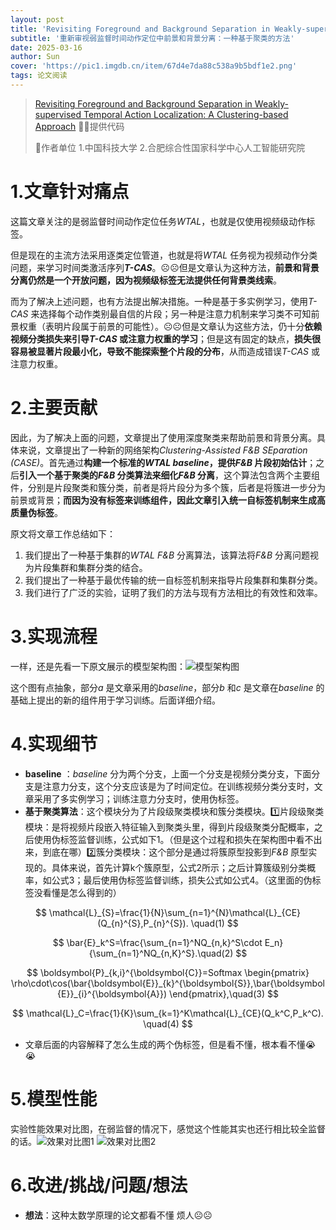 ```yaml
---
layout: post
title: 'Revisiting Foreground and Background Separation in Weakly-supervised  Temporal Action Localization: A Clustering-based Approach ICCV 2023😊'
subtitle: '重新审视弱监督时间动作定位中前景和背景分离：一种基于聚类的方法'
date: 2025-03-16
author: Sun
cover: 'https://pic1.imgdb.cn/item/67d4e7da88c538a9b5bdf1e2.png'
tags: 论文阅读
---
```


> [Revisiting Foreground and Background Separation in Weakly-supervised  Temporal Action Localization: A Clustering-based Approach](https://openaccess.thecvf.com/content/ICCV2023/papers/Liu_Revisiting_Foreground_and_Background_Separation_in_Weakly-supervised_Temporal_Action_Localization_ICCV_2023_paper.pdf)
> 💐💐提供代码
> 
> 📌作者单位
> 1.中国科技大学
> 2.合肥综合性国家科学中心人工智能研究院

# 1.文章针对痛点

这篇文章关注的是弱监督时间动作定位任务*WTAL*，也就是仅使用视频级动作标签。

但是现在的主流方法采用逐类定位管道，也就是将*WTAL* 任务视为视频动作分类问题，来学习时间类激活序列***T-CAS***。☹☹但是文章认为这种方法，**前景和背景分离仍然是一个开放问题，因为视频级标签无法提供任何背景类线索**。

而为了解决上述问题，也有方法提出解决措施。一种是基于多实例学习，使用*T-CAS* 来选择每个动作类别最自信的片段；另一种是注意力机制来学习类不可知前景权重（表明片段属于前景的可能性）。☹☹但是文章认为这些方法，仍十分**依赖视频分类损失来引导*T-CAS* 或注意力权重的学习**；但是这有固定的缺点，**损失很容易被显著片段最小化，导致不能探索整个片段的分布**，从而造成错误*T-CAS* 或注意力权重。

# 2.主要贡献

因此，为了解决上面的问题，文章提出了使用深度聚类来帮助前景和背景分离。具体来说，文章提出了一种新的网络架构*Clustering-Assisted F&B SEparation (CASE)*。首先通过**构建一个标准的*WTAL baseline*，提供*F&B* 片段初始估计**；之后**引入一个基于聚类的*F&B* 分类算法来细化*F&B* 分离**，这个算法包含两个主要组件，分别是片段聚类和簇分类，前者是将片段分为多个簇，后者是将簇进一步分为前景或背景；**而因为没有标签来训练组件，因此文章引入统一自标签机制来生成高质量伪标签**。

原文将文章工作总结如下：

1. 我们提出了一种基于集群的*WTAL F&B* 分离算法，该算法将*F&B* 分离问题视为片段集群和集群分类的结合。
2. 我们提出了一种基于最优传输的统一自标签机制来指导片段集群和集群分类。
3. 我们进行了广泛的实验，证明了我们的方法与现有方法相比的有效性和效率。

# 3.实现流程

一样，还是先看一下原文展示的模型架构图：![模型架构图](https://pic1.imgdb.cn/item/67d50ca888c538a9b5be3ba6.png)

这个图有点抽象，部分*a* 是文章采用的*baseline*，部分*b* 和*c* 是文章在*baseline* 的基础上提出的新的组件用于学习训练。后面详细介绍。

# 4.实现细节

* **baseline** ：*baseline* 分为两个分支，上面一个分支是视频分类分支，下面分支是注意力分支，这个分支应该是为了时间定位。在训练视频分类分支时，文章采用了多实例学习；训练注意力分支时，使用伪标签。
* **基于聚类算法**：这个模块分为了片段级聚类模块和簇分类模块。1️⃣片段级聚类模块：是将视频片段嵌入特征输入到聚类头里，得到片段级聚类分配概率，之后使用伪标签监督训练，公式如下1。（但是这个过程和损失在架构图中看不出来，到底在哪）2️⃣簇分类模块：这个部分是通过将簇原型投影到*F&B* 原型实现的。具体来说，首先计算k个簇原型，公式2所示；之后计算簇级别分类概率，如公式3；最后使用伪标签监督训练，损失公式如公式4。（这里面的伪标签没看懂是怎么得到的）

$$
\mathcal{L}_{S}=\frac{1}{N}\sum_{n=1}^{N}\mathcal{L}_{CE}(Q_{n}^{S},P_{n}^{S}). \quad(1)
$$

$$
\bar{E}_k^S=\frac{\sum_{n=1}^NQ_{n,k}^S\cdot E_n}{\sum_{n=1}^NQ_{n,K}^S}.\quad(2)
$$

$$
\boldsymbol{P}_{k,i}^{\boldsymbol{C}}=Softmax
\begin{pmatrix}
\rho\cdot\cos(\bar{\boldsymbol{E}}_{k}^{\boldsymbol{S}},\bar{\boldsymbol{E}}_{i}^{\boldsymbol{A}})
\end{pmatrix},\quad(3)
$$

$$
\mathcal{L}_C=\frac{1}{K}\sum_{k=1}^K\mathcal{L}_{CE}(Q_k^C,P_k^C). \quad(4)
$$

* 文章后面的内容解释了怎么生成的两个伪标签，但是看不懂，根本看不懂😭😭


# 5.模型性能

实验性能效果对比图，在弱监督的情况下，感觉这个性能其实也还行相比较全监督的话。![效果对比图1](https://pic1.imgdb.cn/item/67d6341a88c538a9b5bef41c.png)
![效果对比图2](https://pic1.imgdb.cn/item/67d634b488c538a9b5bef439.png)

# 6.改进/挑战/问题/想法

* **想法**：这种太数学原理的论文都看不懂 烦人☹☹

